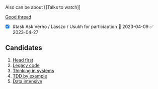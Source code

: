 Also can be about [[Talks to watch]]

[Good thread](https://old.reddit.com/r/ExperiencedDevs/comments/11npqqi/what_type_of_bookscourses_has_revolutionized_your/?context=3)

- [x] #task Ask Verho / Lasszo / Usukh for particiaption 📅 2023-04-09 ✅ 2023-04-27

##  Candidates

1. [Head first](https://www.amazon.com/Head-First-Design-Patterns-Object-Oriented/dp/149207800X/ref=d_pd_sbs_sccl_3_1/131-5969456-1578512?pd_rd_w=OGd2t&content-id=amzn1.sym.3676f086-9496-4fd7-8490-77cf7f43f846&pf_rd_p=3676f086-9496-4fd7-8490-77cf7f43f846&pf_rd_r=AEA64C1C3J8XAHG6TCER&pd_rd_wg=sqIcd&pd_rd_r=37755595-631a-411a-ace3-3312c4c9af11&pd_rd_i=149207800X&psc=1)
2. [Legacy code](https://www.amazon.com/Working-Effectively-Legacy-Michael-Feathers/dp/0131177052)
3. [Thinking in systems](https://www.amazon.com/Thinking-Systems-Donella-H-Meadows/dp/1603580557)
4. [TDD by example](https://www.amazon.com/Test-Driven-Development-Kent-Beck/dp/0321146530)
5. [Data intensive](https://www.amazon.com/Designing-Data-Intensive-Applications-Reliable-Maintainable/dp/1449373321)





